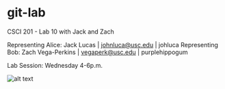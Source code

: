 git-lab
=======

CSCI 201 - Lab 10 with Jack and Zach

Representing Alice: Jack Lucas | johnluca@usc.edu | johluca
Representing Bob: Zach Vega-Perkins | vegaperk@usc.edu | purplehippogum

Lab Session: Wednesday 4-6p.m.

![alt text](http://ih0.redbubble.net/image.11522433.4663/sticker,220x200-pad,220x200,ffffff.png"OctoCat")